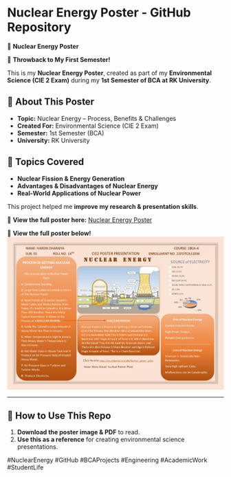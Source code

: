 # Nuclear Energy Poster - GitHub Repository  

🚀 **Nuclear Energy Poster**  

🚀 **Throwback to My First Semester!**  

This is my **Nuclear Energy Poster**, created as part of my **Environmental Science (CIE 2 Exam)** during my **1st Semester of BCA at RK University**.  

## 📌 About This Poster  
- **Topic:** Nuclear Energy – Process, Benefits & Challenges  
- **Created For:** Environmental Science (CIE 2 Exam)  
- **Semester:** 1st Semester (BCA)  
- **University:** RK University

## 📌 Topics Covered  
- **Nuclear Fission & Energy Generation**  
- **Advantages & Disadvantages of Nuclear Energy**  
- **Real-World Applications of Nuclear Power**  


This project helped me **improve my research & presentation skills**.  

🔗 **View the full poster here:** [Nuclear Energy Poster](https://github.com/HardikDharaiya/nuclear-energy-poster-bca/)  


📄 **View the full poster below!**  
![Nuclear Energy Poster](Nuclear%20Energy%20Poster%20JPG.jpg)

---

## 📌 How to Use This Repo  
1. **Download the poster image & PDF** to read.  
2. **Use this as a reference** for creating environmental science presentations.


#NuclearEnergy #GitHub #BCAProjects #Engineering #AcademicWork #StudentLife  


